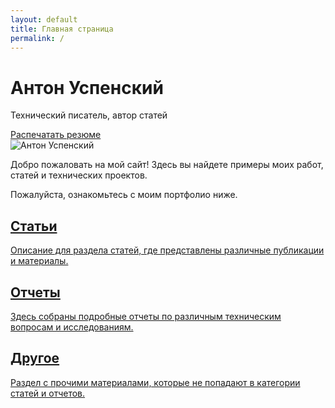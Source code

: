 ```yaml
---
layout: default
title: Главная страница
permalink: /
---
```


<link rel="stylesheet" href="https://antonuspenskiy.github.io/assets/style.css">

<div class="intro-section">
    <!-- Левая колонка -->
    <div class="intro-text">
        <div>
            <h1>Антон Успенский</h1>
            <p>Технический писатель, автор статей</p>
        </div>
        <a href="/CV/" class="print-button">Распечатать резюме</a>
    </div>
    <!-- Правая колонка -->
    <div class="intro-image">
        <img src="https://antonuspenskiy.github.io/assets/index/Main.jpg" alt="Антон Успенский">
    </div>
</div>

<div class="welcome-text">
    <p>Добро пожаловать на мой сайт! Здесь вы найдете примеры моих работ, статей и технических проектов.</p>
    <p>Пожалуйста, ознакомьтесь с моим портфолио ниже.</p>
</div>

<div class="button-container">
    <a href="/articles/" class="button">
        <h2>Статьи</h2>
        <p>Описание для раздела статей, где представлены различные публикации и материалы.</p>
    </a>
    <a href="/reports/" class="button">
        <h2>Отчеты</h2>
        <p>Здесь собраны подробные отчеты по различным техническим вопросам и исследованиям.</p>
    </a>
    <a href="/other/" class="button">
        <h2>Другое</h2>
        <p>Раздел с прочими материалами, которые не попадают в категории статей и отчетов.</p>
    </a>
</div>
